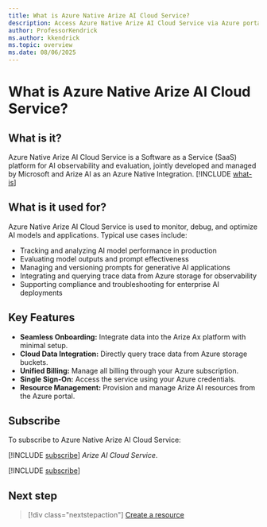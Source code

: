 ```yaml
---
title: What is Azure Native Arize AI Cloud Service?
description: Access Azure Native Arize AI Cloud Service via Azure portal to develop, debug, and improve AI applications with enterprise quality using observability and evaluation tools.
author: ProfessorKendrick
ms.author: kkendrick
ms.topic: overview
ms.date: 08/06/2025
---
```

# What is Azure Native Arize AI Cloud Service?

## What is it?

Azure Native Arize AI Cloud Service is a Software as a Service (SaaS) platform for AI observability and evaluation, jointly developed and managed by Microsoft and Arize AI as an Azure Native Integration. [!INCLUDE [what-is](../includes/what-is.md)]

## What is it used for?

Azure Native Arize AI Cloud Service is used to monitor, debug, and optimize AI models and applications. Typical use cases include:

- Tracking and analyzing AI model performance in production
- Evaluating model outputs and prompt effectiveness
- Managing and versioning prompts for generative AI applications
- Integrating and querying trace data from Azure storage for observability
- Supporting compliance and troubleshooting for enterprise AI deployments

## Key Features

- **Seamless Onboarding:** Integrate data into the Arize Ax platform with minimal setup.
- **Cloud Data Integration:** Directly query trace data from Azure storage buckets.
- **Unified Billing:** Manage all billing through your Azure subscription.
- **Single Sign-On:** Access the service using your Azure credentials.
- **Resource Management:** Provision and manage Arize AI resources from the Azure portal.

## Subscribe

To subscribe to Azure Native Arize AI Cloud Service:

[!INCLUDE [subscribe](../includes/subscribe.md)] *Arize AI Cloud Service*.

[!INCLUDE [subscribe](../includes/subscribe-from-azure-portal.md)]

## Next step

> [!div class="nextstepaction"]
> [Create a resource](create.md)
